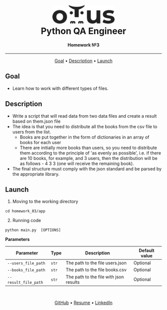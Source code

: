 <h1 align="center">
  <a href="https://otus.ru/lessons/avtomatizaciya-web-testirovaniya/">
    <img style="background-color: #ffffff" src="../readme/otus.svg"
    alt="Otus" width="200">
  </a>
  <br>
   Python QA Engineer
  <br>
</h1>

<h4 align="center">
    Homework №3
</h4>
<hr>

<p align="center">
  <a href="#goal">Goal</a> •
  <a href="#description">Description</a> •
  <a href="#launch">Launch</a>
</p>


## Goal
- Learn how to work with different types of files.


## Description
- Write a script that will read data from two data files and create a result based on them.json file 
- The idea is that you need to distribute all the books from the csv file to users from the list.
  - Books are put together in the form of dictionaries in an array of books for each user
  - There are initially more books than users, so you need to distribute them according to the principle of 'as evenly as possible', i.e. if there are 10 books, for example, and 3 users, then the distribution will be as follows - 4 3 3 (one will receive the remaining book).
- The final structure must comply with the json standard and be parsed by the appropriate library.


## Launch
1. Moving to the working directory
```shell script
cd homework_03/app
```

2. Running code
```shell script
python main.py  [OPTIONS]
```

**Parameters**

| Parameter | Type  | Description | Default value |
| --------- |-------|-----------| ------------- |
| `--users_file_path` | `str` | The path to the file users.json | Optional |
| `--books_file_path` | `str` | The path to the file books.csv | Optional |
| `--result_file_path` | `str` | The path to the file with json results | Optional |


<br>
<p align="center">
  <a href="https://github.com/Kazzila">GitHub</a> •
  <a href="https://kazzila.github.io/resume/">Resume</a> •
  <a href="https://www.linkedin.com/in/i-kazakov/">LinkedIn</a>
</p>